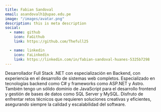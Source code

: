 ```yaml
---
title: Fabian Sandoval
email: asandovalh1@upao.edu.pe
image: "/images/avatar.png"
description: this is meta description
social:
  - name: github
    icon: FaGithub
    link: https://github.com/Thefull25

  - name: linkedin
    icon: FaLinkedin
    link: https://linkedin.com/in/fabian-sandoval-huanes-5325b7298
---
```


Desarrollador Full Stack .NET con especialización en Backend, con experiencia en el desarrollo de sistemas web completos. Especializado en tecnologías backend como C# y frameworks como ASP.NET y Astro. También tengo un sólido dominio de JavaScript para el desarrollo frontend y gestión de bases de datos como SQL Server y MySQL. Disfruto de enfrentar retos técnicos que requieren soluciones creativas y eficientes, asegurando siempre la calidad y escalabilidad del software.
